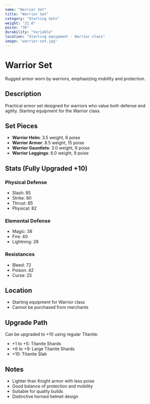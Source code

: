 ```yaml
---
name: "Warrior Set"
title: "Warrior Set"
category: "Starting Sets"
weight: "21.0"
poise: "36"
durability: "Variable"
location: "Starting equipment - Warrior class"
image: "warrior-set.jpg"
---
```


# Warrior Set

Rugged armor worn by warriors, emphasizing mobility and protection.

## Description

Practical armor set designed for warriors who value both defense and agility. Starting equipment for the Warrior class.

## Set Pieces

- **Warrior Helm**: 3.5 weight, 6 poise
- **Warrior Armor**: 8.5 weight, 15 poise
- **Warrior Gauntlets**: 3.0 weight, 6 poise
- **Warrior Leggings**: 6.0 weight, 9 poise

## Stats (Fully Upgraded +10)

### Physical Defense
- Slash: 85
- Strike: 80
- Thrust: 85
- Physical: 82

### Elemental Defense
- Magic: 38
- Fire: 40
- Lightning: 28

### Resistances
- Bleed: 72
- Poison: 42
- Curse: 25

## Location

- Starting equipment for Warrior class
- Cannot be purchased from merchants

## Upgrade Path

Can be upgraded to +10 using regular Titanite:
- +1 to +5: Titanite Shards
- +6 to +9: Large Titanite Shards
- +10: Titanite Slab

## Notes

- Lighter than Knight armor with less poise
- Good balance of protection and mobility
- Suitable for quality builds
- Distinctive horned helmet design